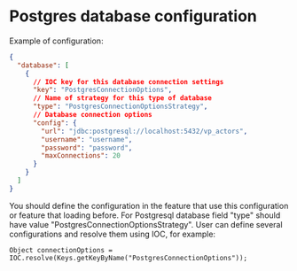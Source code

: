 # Postgres database configuration

Example of configuration:

``` json
{
  "database": [
    {
      // IOC key for this database connection settings
      "key": "PostgresConnectionOptions",
      // Name of strategy for this type of database
      "type": "PostgresConnectionOptionsStrategy",
      // Database connection options
      "config": {
        "url": "jdbc:postgresql://localhost:5432/vp_actors",
        "username": "username",
        "password": "password",
        "maxConnections": 20
      }
    }
  ]
}
```

You should define the configuration in the feature that use this configuration or feature that loading before.
For Postgresql database field "type" should have value "PostgresConnectionOptionsStrategy". User can define several 
configurations and resolve them using IOC, for example:

    Object connectionOptions = IOC.resolve(Keys.getKeyByName("PostgresConnectionOptions"));
 
